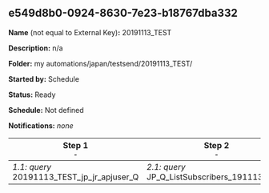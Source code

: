 ## e549d8b0-0924-8630-7e23-b18767dba332

**Name** (not equal to External Key)**:** 20191113_TEST

**Description:** n/a

**Folder:** my automations/japan/testsend/20191113_TEST/

**Started by:** Schedule

**Status:** Ready

**Schedule:** Not defined

**Notifications:** _none_


| Step 1<br>_<small>-</small>_ | Step 2<br>_<small>-</small>_ | Step 3<br>_<small>-</small>_ |
| --- | --- | --- |
| _1.1: query_<br>20191113_TEST_jp_jr_apjuser_Q | _2.1: query_<br>JP_Q_ListSubscribers_191113_TEST | _3.1: query_<br>JP_Q_ListSubscribers_191113 |
